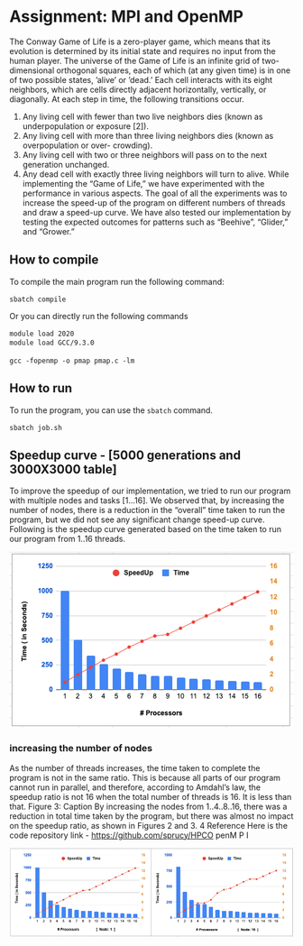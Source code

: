 # Assignment: MPI and OpenMP

The Conway Game of Life is a zero-player game, which means that its evolution is determined by its
initial state and requires no input from the human player. The universe of the Game of Life is an
infinite grid of two-dimensional orthogonal squares, each of which (at any given time) is in one of two
possible states, ’alive’ or ’dead.’ Each cell interacts with its eight neighbors, which are cells directly
adjacent horizontally, vertically, or diagonally. At each step in time, the following transitions occur.
1. Any living cell with fewer than two live neighbors dies (known as underpopulation or exposure
[2]).
2. Any living cell with more than three living neighbors dies (known as overpopulation or over-
crowding).
3. Any living cell with two or three neighbors will pass on to the next generation unchanged.
4. Any dead cell with exactly three living neighbors will turn to alive.
While implementing the “Game of Life,” we have experimented with the performance in various
aspects. The goal of all the experiments was to increase the speed-up of the program on different
numbers of threads and draw a speed-up curve. We have also tested our implementation by testing
the expected outcomes for patterns such as “Beehive”, “Glider,” and “Grower.”

## How to compile
To compile the main program run the following command:

```
sbatch compile
```

Or you can directly run the following commands

```
module load 2020
module load GCC/9.3.0

gcc -fopenmp -o pmap pmap.c -lm
```


## How to run

To run the program, you can use the `sbatch` command.
```
sbatch job.sh
```

## Speedup curve - [5000 generations and 3000X3000 table]

To improve the speedup of our implementation, we tried to run our program with multiple nodes and
tasks [1...16]. We observed that, by increasing the number of nodes, there is a reduction in the “overall”
time taken to run the program, but we did not see any significant change speed-up curve. Following
is the speedup curve generated based on the time taken to run our program from 1..16 threads.

![](./graphs/speedup-1.png)

### increasing the number of nodes
As the number of threads increases, the time taken to complete the program is not in the same ratio.
This is because all parts of our program cannot run in parallel, and therefore, according to Amdahl’s
law, the speedup ratio is not 16 when the total number of threads is 16. It is less than that.
Figure 3: Caption
By increasing the nodes from 1..4..8..16, there was a reduction in total time taken by the program,
but there was almost no impact on the speedup ratio, as shown in Figures 2 and 3.
4 Reference
Here is the code repository link - https://github.com/sprucy/HPCO penM P I


![](./graphs/speedup-2.png)